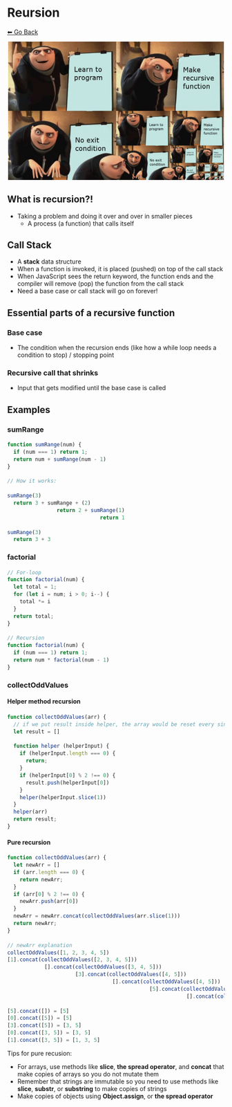 # Reursion
[⬅ Go Back](/patterns.md)

<p align="center">
  <img src="images/recursion.jpg" alt="drawing" width=500px />
</p>

## What is recursion?!
- Taking a problem and doing it over and over in smaller pieces
  - A process (a function) that calls itself

## Call Stack
- A **stack** data structure
- When a function is invoked, it is placed (pushed) on top of the call stack
- When JavaScript sees the return keyword, the function ends and the compiler will remove (pop) the function from the call stack
- Need a base case or call stack will go on forever!

## Essential parts of a recursive function
### Base case
- The condition when the recursion ends (like how a while loop needs a condition to stop) / stopping point

### Recursive call that shrinks
- Input that gets modified until the base case is called


## Examples
### sumRange
```js
function sumRange(num) {
  if (num === 1) return 1;
  return num + sumRange(num - 1)
}

// How it works:

sumRange(3)
  return 3 + sumRange + (2)
                return 2 + sumRange(1)
                              return 1

sumRange(3)
  return 3 + 3
```

### factorial
```js
// For-loop
function factorial(num) {
  let total = 1;
  for (let i = num; i > 0; i--) {
    total *= i
  }
  return total;
}

// Recursion
function factorial(num) {
  if (num === 1) return 1;
  return num * factorial(num - 1)
}
```
### collectOddValues
#### Helper method recursion
```js
function collectOddValues(arr) {
  // if we put result inside helper, the array would be reset every single time the helper is run
  let result = []

  function helper (helperInput) {
    if (helperInput.length === 0) {
      return;
    }
    if (helperInput[0] % 2 !== 0) {
      result.push(helperInput[0])
    }
    helper(helperInput.slice(1))
  }
  helper(arr)
  return result;
}
```

#### Pure recursion
```js
function collectOddValues(arr) {
  let newArr = []
  if (arr.length === 0) {
    return newArr;
  }
  if (arr[0] % 2 !== 0) {
    newArr.push(arr[0])
  }
  newArr = newArr.concat(collectOddValues(arr.slice(1)))
  return newArr;
}

// newArr explanation
collectOddValues([1, 2, 3, 4, 5])
[1].concat(collectOddValues([2, 3, 4, 5]))
            [].concat(collectOddValues([3, 4, 5]))
                      [3].concat(collectOddValues([4, 5]))
                                  [].concat(collectOddValues([4, 5]))
                                              [5].concat(collectOddValues([4, 5]))
                                                          [].concat(collectOddValues([]))

[5].concat([]) = [5]
[0].concat([5]) = [5]
[3].concat([5]) = [3, 5]
[0].concat([3, 5]) = [3, 5]
[1].concat([3, 5]) = [1, 3, 5]
```
Tips for pure recusion:
- For arrays, use methods like **slice**, **the spread operator**, and **concat** that make copies of arrays so you do not mutate them
- Remember that strings are immutable so you need to use methods like **slice**, **substr**, or **substring** to make copies of strings
- Make copies of objects using **Object.assign**, or **the spread operator**